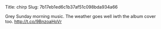 Title: chirp
Slug: 7b17eb1ed6c1b37af51c098bda934a66

Grey Sunday morning music. The weather goes well iwth the album cover too. <a href="http://t.co/9BnzoaHoVr">http://t.co/9BnzoaHoVr</a>
